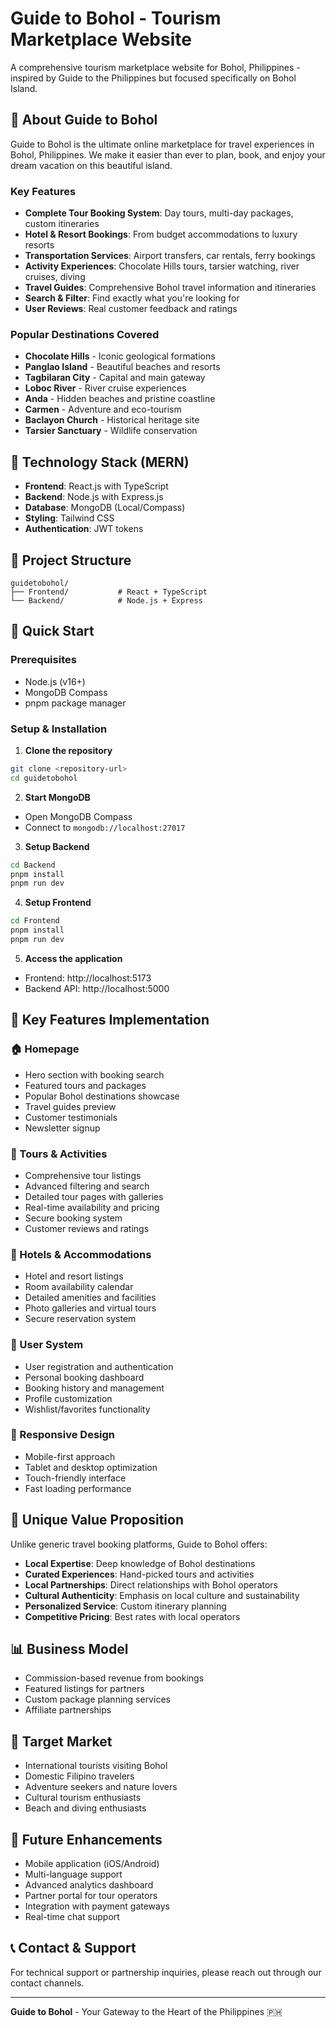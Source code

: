 # Guide to Bohol - Tourism Marketplace Website

A comprehensive tourism marketplace website for Bohol, Philippines - inspired by Guide to the Philippines but focused specifically on Bohol Island.

## 🌴 About Guide to Bohol

Guide to Bohol is the ultimate online marketplace for travel experiences in Bohol, Philippines. We make it easier than ever to plan, book, and enjoy your dream vacation on this beautiful island.

### Key Features
- **Complete Tour Booking System**: Day tours, multi-day packages, custom itineraries
- **Hotel & Resort Bookings**: From budget accommodations to luxury resorts
- **Transportation Services**: Airport transfers, car rentals, ferry bookings  
- **Activity Experiences**: Chocolate Hills tours, tarsier watching, river cruises, diving
- **Travel Guides**: Comprehensive Bohol travel information and itineraries
- **Search & Filter**: Find exactly what you're looking for
- **User Reviews**: Real customer feedback and ratings

### Popular Destinations Covered
- **Chocolate Hills** - Iconic geological formations
- **Panglao Island** - Beautiful beaches and resorts
- **Tagbilaran City** - Capital and main gateway
- **Loboc River** - River cruise experiences  
- **Anda** - Hidden beaches and pristine coastline
- **Carmen** - Adventure and eco-tourism
- **Baclayon Church** - Historical heritage site
- **Tarsier Sanctuary** - Wildlife conservation

## 🚀 Technology Stack (MERN)
- **Frontend**: React.js with TypeScript
- **Backend**: Node.js with Express.js
- **Database**: MongoDB (Local/Compass)
- **Styling**: Tailwind CSS
- **Authentication**: JWT tokens

## 📁 Project Structure
```
guidetobohol/
├── Frontend/           # React + TypeScript
└── Backend/            # Node.js + Express
```

## 🔧 Quick Start

### Prerequisites
- Node.js (v16+)
- MongoDB Compass
- pnpm package manager

### Setup & Installation

1. **Clone the repository**
```bash
git clone <repository-url>
cd guidetobohol
```

2. **Start MongoDB**
- Open MongoDB Compass
- Connect to `mongodb://localhost:27017`

3. **Setup Backend**
```bash
cd Backend
pnpm install
pnpm run dev
```

4. **Setup Frontend**
```bash
cd Frontend  
pnpm install
pnpm run dev
```

5. **Access the application**
- Frontend: http://localhost:5173
- Backend API: http://localhost:5000

## 🎯 Key Features Implementation

### 🏠 Homepage
- Hero section with booking search
- Featured tours and packages
- Popular Bohol destinations showcase
- Travel guides preview
- Customer testimonials
- Newsletter signup

### 🎫 Tours & Activities
- Comprehensive tour listings
- Advanced filtering and search
- Detailed tour pages with galleries
- Real-time availability and pricing
- Secure booking system
- Customer reviews and ratings

### 🏨 Hotels & Accommodations  
- Hotel and resort listings
- Room availability calendar
- Detailed amenities and facilities
- Photo galleries and virtual tours
- Secure reservation system

### 👤 User System
- User registration and authentication
- Personal booking dashboard
- Booking history and management
- Profile customization
- Wishlist/favorites functionality

### 📱 Responsive Design
- Mobile-first approach
- Tablet and desktop optimization
- Touch-friendly interface
- Fast loading performance

## 🌟 Unique Value Proposition

Unlike generic travel booking platforms, Guide to Bohol offers:
- **Local Expertise**: Deep knowledge of Bohol destinations
- **Curated Experiences**: Hand-picked tours and activities
- **Local Partnerships**: Direct relationships with Bohol operators
- **Cultural Authenticity**: Emphasis on local culture and sustainability
- **Personalized Service**: Custom itinerary planning
- **Competitive Pricing**: Best rates with local operators

## 📊 Business Model
- Commission-based revenue from bookings
- Featured listings for partners
- Custom package planning services
- Affiliate partnerships

## 🎯 Target Market
- International tourists visiting Bohol
- Domestic Filipino travelers  
- Adventure seekers and nature lovers
- Cultural tourism enthusiasts
- Beach and diving enthusiasts

## 🚀 Future Enhancements
- Mobile application (iOS/Android)
- Multi-language support
- Advanced analytics dashboard
- Partner portal for tour operators
- Integration with payment gateways
- Real-time chat support

## 📞 Contact & Support
For technical support or partnership inquiries, please reach out through our contact channels.

---

**Guide to Bohol** - Your Gateway to the Heart of the Philippines 🇵🇭